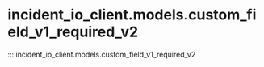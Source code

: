 # incident_io_client.models.custom_field_v1_required_v2

::: incident_io_client.models.custom_field_v1_required_v2